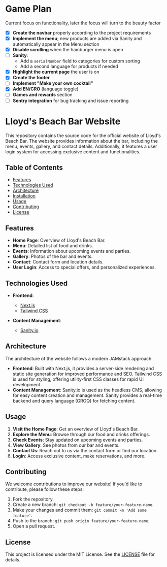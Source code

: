 # Game Plan
Current focus on functionality, later the focus will turn to the beauty factor
- [x] **Create the navbar** properly according to the project requirements  
- [x] **Implement the menu**; new products are added via Sanity and automatically appear in the Menu section  
- [x] **Disable scrolling** when the hamburger menu is open  
- [ ] **Sanity**:  
  - Add a `serialNumber` field to categories for custom sorting  
  - Add a second language for products if needed
- [x] **Highlight the current page** the user is on  
- [x] **Create the footer**
- [ ] **Implement "Make your own cocktail"**  
- [x] **Add EN/CRO** (language toggle)  
- [ ] **Games and rewards** section  
- [ ] **Sentry integration** for bug tracking and issue reporting

#

# Lloyd's Beach Bar Website

This repository contains the source code for the official website of Lloyd's Beach Bar. The website provides information about the bar, including the menu, events, gallery, and contact details. Additionally, it features a user login system for accessing exclusive content and functionalities.

## Table of Contents

- [Features](#features)
- [Technologies Used](#technologies-used)
- [Architecture](#architecture)
- [Installation](#installation)
- [Usage](#usage)
- [Contributing](#contributing)
- [License](#license)

## Features

- **Home Page**: Overview of Lloyd's Beach Bar.
- **Menu**: Detailed list of food and drinks.
- **Events**: Information about upcoming events and parties.
- **Gallery**: Photos of the bar and events.
- **Contact**: Contact form and location details.
- **User Login**: Access to special offers, and personalized experiences.

## Technologies Used

- **Frontend**:
  - [Next.js](https://nextjs.org/)
  - [Tailwind CSS](https://tailwindcss.com/)

- **Content Management**:
  - [Sanity.io](https://www.sanity.io/)

## Architecture

The architecture of the website follows a modern JAMstack approach:

- **Frontend**: Built with Next.js, it provides a server-side rendering and static site generation for improved performance and SEO. Tailwind CSS is used for styling, offering utility-first CSS classes for rapid UI development.
- **Content Management**: Sanity.io is used as the headless CMS, allowing for easy content creation and management. Sanity provides a real-time backend and query language (GROQ) for fetching content.


## Usage

1. **Visit the Home Page**: Get an overview of Lloyd's Beach Bar.
2. **Explore the Menu**: Browse through our food and drinks offerings.
3. **Check Events**: Stay updated on upcoming events and parties.
4. **View Gallery**: See photos from our bar and events.
5. **Contact Us**: Reach out to us via the contact form or find our location.
6. **Login**: Access exclusive content, make reservations, and more.

## Contributing

We welcome contributions to improve our website! If you'd like to contribute, please follow these steps:

1. Fork the repository.
2. Create a new branch: `git checkout -b feature/your-feature-name`.
3. Make your changes and commit them: `git commit -m 'Add some feature'`.
4. Push to the branch: `git push origin feature/your-feature-name`.
5. Open a pull request.

## License

This project is licensed under the MIT License. See the [LICENSE](LICENSE) file for details.
